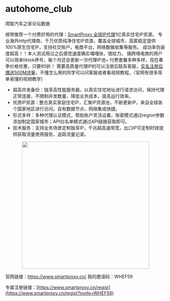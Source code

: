 # autohome_club
爬取汽车之家论坛数据

顺带推荐一个付费好用的代理：[SmartProxy 全球IP代理](https://www.smartproxy.cn/regist?invite=WHEF59)1亿真实住宅IP资源。
专业海外http代理商，千万优质纯净住宅IP资源，覆盖全球城市，高匿稳定提供100%原生住宅IP，支持社交账户，电商平台，网络数据收集等服务。
成功率伪装度超高！！本人测试用过之后感觉速度确实嘎嘎快，很给力。
搞跨境电商的用户可以用来tiktok养号，每个月还会更新一次代理IP池~
付费套餐多种多样，现在春季价格优惠，只要65折！
需要高质量代理IP的可以注册后联系客服，[实名注册后赠送500M流量](https://www.smartproxy.cn/regist?invite=WHEF59)，不懂怎么用的同学可以问客服或者看视频教程。（官网有很多简单易懂的视频教学）

- 超高并发备份：独享高性能服务器，以真实住宅地址进行请求访问，保持代理正常连接，不限制并发数量，降低业务成本，提高运行效率。
- 优质IP资源：整合真实家庭住宅IP，汇聚IP资源池，不断更新IP，来自全球各个国家地区进行访问。自有数据节点，网络集成快捷。
- 形式多样：多种代理认证模式，帮助账户灵活设置，账密模式通过region参数添加制定国家城市；API白名单模式通过API链接获取即可。
- 技术服务：支持业务场景定制独享IP，千兆超高速带宽，出口IP可定制时效提供获取流量使用报告，追踪流量记录。  

<div align=center>
   <img src="https://user-images.githubusercontent.com/29977021/228770306-6c5d0b8a-c381-4be3-b500-e43fc47298b3.png" width="400px">
</div>

官网链接：https://www.smartproxy.cn/
我的邀请码：WHEF59

专属注册链接：[https://www.smartproxy.cn/regist](https://www.smartproxy.cn/regist?invite=WHEF59)
